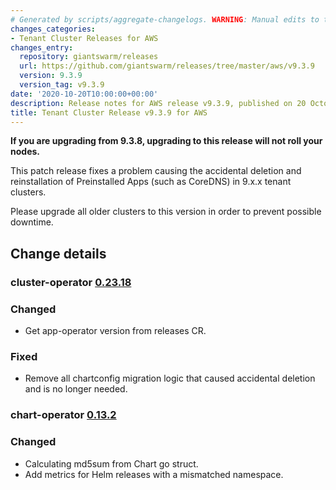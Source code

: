 ```yaml
---
# Generated by scripts/aggregate-changelogs. WARNING: Manual edits to this files will be overwritten.
changes_categories:
- Tenant Cluster Releases for AWS
changes_entry:
  repository: giantswarm/releases
  url: https://github.com/giantswarm/releases/tree/master/aws/v9.3.9
  version: 9.3.9
  version_tag: v9.3.9
date: '2020-10-20T10:00:00+00:00'
description: Release notes for AWS release v9.3.9, published on 20 October 2020, 10:00
title: Tenant Cluster Release v9.3.9 for AWS
---
```


**If you are upgrading from 9.3.8, upgrading to this release will not roll your nodes.**

This patch release fixes a problem causing the accidental deletion and reinstallation of Preinstalled Apps (such as CoreDNS) in 9.x.x tenant clusters.

Please upgrade all older clusters to this version in order to prevent possible downtime. 

## Change details

### cluster-operator [0.23.18](https://github.com/giantswarm/cluster-operator/blob/legacy/CHANGELOG.md#02318---2020-10-21)

### Changed

- Get app-operator version from releases CR. 

### Fixed

- Remove all chartconfig migration logic that caused accidental deletion and is no longer needed.

### chart-operator [0.13.2](https://github.com/giantswarm/chart-operator/blob/helm2/CHANGELOG.md#v0132-2020-06-23)

### Changed

- Calculating md5sum from Chart go struct.
- Add metrics for Helm releases with a mismatched namespace.
